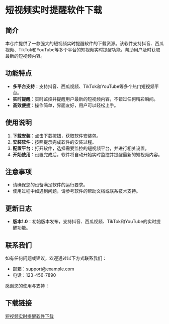 # 短视频实时提醒软件下载

## 简介
本仓库提供了一款强大的短视频实时提醒软件的下载资源。该软件支持抖音、西瓜视频、TikTok和YouTube等多个平台的短视频实时提醒功能，帮助用户及时获取最新的短视频内容。

## 功能特点
- **多平台支持**：支持抖音、西瓜视频、TikTok和YouTube等多个热门短视频平台。
- **实时提醒**：实时监控并提醒用户最新的短视频内容，不错过任何精彩瞬间。
- **高效便捷**：操作简单，界面友好，用户可以轻松上手。

## 使用说明
1. **下载安装**：点击下载按钮，获取软件安装包。
2. **安装软件**：按照提示完成软件的安装过程。
3. **配置平台**：打开软件，选择需要监控的短视频平台，并进行相关设置。
4. **开始使用**：设置完成后，软件将自动开始实时监控并提醒最新的短视频内容。

## 注意事项
- 请确保您的设备满足软件的运行要求。
- 使用过程中如遇到问题，请参考软件的帮助文档或联系技术支持。

## 更新日志
- **版本1.0**：初始版本发布，支持抖音、西瓜视频、TikTok和YouTube的实时提醒功能。

## 联系我们
如有任何问题或建议，欢迎通过以下方式联系我们：
- 邮箱：support@example.com
- 电话：123-456-7890

感谢您的使用与支持！

## 下载链接

[短视频实时提醒软件下载](https://pan.quark.cn/s/f51c435f2c13)